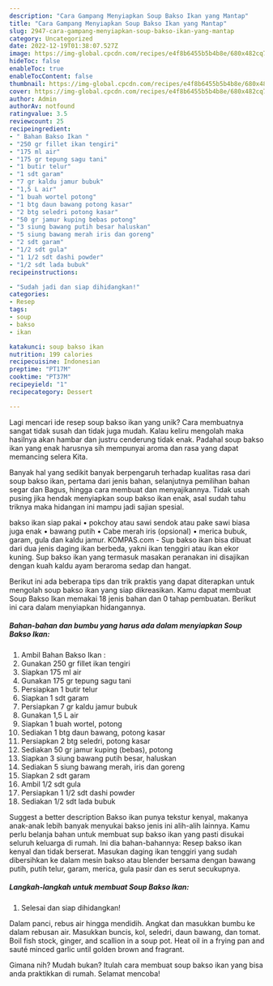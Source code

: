```yaml
---
description: "Cara Gampang Menyiapkan Soup Bakso Ikan yang Mantap"
title: "Cara Gampang Menyiapkan Soup Bakso Ikan yang Mantap"
slug: 2947-cara-gampang-menyiapkan-soup-bakso-ikan-yang-mantap
category: Uncategorized
date: 2022-12-19T01:38:07.527Z
image: https://img-global.cpcdn.com/recipes/e4f8b6455b5b4b8e/680x482cq70/soup-bakso-ikan-foto-resep-utama.jpg
hideToc: false
enableToc: true
enableTocContent: false
thumbnail: https://img-global.cpcdn.com/recipes/e4f8b6455b5b4b8e/680x482cq70/soup-bakso-ikan-foto-resep-utama.jpg
cover: https://img-global.cpcdn.com/recipes/e4f8b6455b5b4b8e/680x482cq70/soup-bakso-ikan-foto-resep-utama.jpg
author: Admin
authorAv: notfound
ratingvalue: 3.5
reviewcount: 25
recipeingredient:
- " Bahan Bakso Ikan "
- "250 gr fillet ikan tengiri"
- "175 ml air"
- "175 gr tepung sagu tani"
- "1 butir telur"
- "1 sdt garam"
- "7 gr kaldu jamur bubuk"
- "1,5 L air"
- "1 buah wortel potong"
- "1 btg daun bawang potong kasar"
- "2 btg seledri potong kasar"
- "50 gr jamur kuping bebas potong"
- "3 siung bawang putih besar haluskan"
- "5 siung bawang merah iris dan goreng"
- "2 sdt garam"
- "1/2 sdt gula"
- "1 1/2 sdt dashi powder"
- "1/2 sdt lada bubuk"
recipeinstructions:

- "Sudah jadi dan siap dihidangkan!"
categories:
- Resep
tags:
- soup
- bakso
- ikan

katakunci: soup bakso ikan 
nutrition: 199 calories
recipecuisine: Indonesian
preptime: "PT17M"
cooktime: "PT37M"
recipeyield: "1"
recipecategory: Dessert

---
```





Lagi mencari ide resep soup bakso ikan yang unik? Cara membuatnya sangat tidak susah dan tidak juga mudah. Kalau keliru mengolah maka hasilnya akan hambar dan justru cenderung tidak enak. Padahal soup bakso ikan yang enak harusnya sih mempunyai aroma dan rasa yang dapat memancing selera Kita.





Banyak hal yang sedikit banyak berpengaruh terhadap kualitas rasa dari soup bakso ikan, pertama dari jenis bahan, selanjutnya pemilihan bahan segar dan Bagus, hingga cara membuat dan menyajikannya. Tidak usah pusing jika hendak menyiapkan soup bakso ikan enak,      asal sudah tahu triknya maka hidangan ini mampu jadi sajian spesial.














bakso ikan siap pakai • pokchoy atau sawi sendok atau pake sawi biasa juga enak • bawang putih • Cabe merah iris (opsional) • merica bubuk, garam, gula dan kaldu jamur. KOMPAS.com - Sup bakso ikan bisa dibuat dari dua jenis daging ikan berbeda, yakni ikan tenggiri atau ikan ekor kuning. Sup bakso ikan yang termasuk masakan peranakan ini disajikan dengan kuah kaldu ayam beraroma sedap dan hangat.






Berikut ini ada beberapa tips dan trik praktis yang dapat diterapkan untuk mengolah soup bakso ikan yang siap dikreasikan. Kamu dapat membuat Soup Bakso Ikan memakai 18 jenis bahan dan 0 tahap pembuatan. Berikut ini cara dalam menyiapkan hidangannya.

<!--inarticleads1-->

##### Bahan-bahan dan bumbu yang harus ada dalam menyiapkan Soup Bakso Ikan:

1. Ambil  Bahan Bakso Ikan :
1. Gunakan 250 gr fillet ikan tengiri
1. Siapkan 175 ml air
1. Gunakan 175 gr tepung sagu tani
1. Persiapkan 1 butir telur
1. Siapkan 1 sdt garam
1. Persiapkan 7 gr kaldu jamur bubuk
1. Gunakan 1,5 L air
1. Siapkan 1 buah wortel, potong
1. Sediakan 1 btg daun bawang, potong kasar
1. Persiapkan 2 btg seledri, potong kasar
1. Sediakan 50 gr jamur kuping (bebas), potong
1. Siapkan 3 siung bawang putih besar, haluskan
1. Sediakan 5 siung bawang merah, iris dan goreng
1. Siapkan 2 sdt garam
1. Ambil 1/2 sdt gula
1. Persiapkan 1 1/2 sdt dashi powder
1. Sediakan 1/2 sdt lada bubuk


Suggest a better description Bakso ikan punya tekstur kenyal, makanya anak-anak lebih banyak menyukai bakso jenis ini alih-alih lainnya. Kamu perlu belanja bahan untuk membuat sup bakso ikan yang pasti disukai seluruh keluarga di rumah. Ini dia bahan-bahannya: Resep bakso ikan kenyal dan tidak berserat. Masukan daging ikan tenggiri yang sudah dibersihkan ke dalam mesin bakso atau blender bersama dengan bawang putih, putih telur, garam, merica, gula pasir dan es serut secukupnya. 

<!--inarticleads2-->

##### Langkah-langkah untuk membuat Soup Bakso Ikan:


1. Selesai dan siap dihidangkan!

Dalam panci, rebus air hingga mendidih. Angkat dan masukkan bumbu ke dalam rebusan air. Masukkan buncis, kol, seledri, daun bawang, dan tomat. Boil fish stock, ginger, and scallion in a soup pot. Heat oil in a frying pan and sauté minced garlic until golden brown and fragrant. 

Gimana nih? Mudah bukan? Itulah cara membuat soup bakso ikan yang bisa anda praktikkan di rumah. Selamat mencoba!
